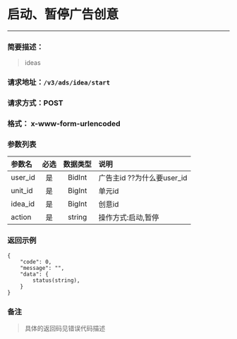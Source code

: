 
# 启动、暂停广告创意
---
### 简要描述：
> ideas

### 请求地址：```/v3/ads/idea/start```

### 请求方式：POST

### 格式： x-www-form-urlencoded

### 参数列表

|参数名 | 必选 | 数据类型 | 说明|
|:---   | :--: | :------: | :---|
|user_id|是|BidInt|广告主id   ??为什么要user_id
|unit_id|是|BigInt|单元id
|idea_id|是|BigInt|创意id
|action|是|string|操作方式:启动,暂停

### 返回示例
```
{
    "code": 0,
    "message": "",
    "data": {
        status(string),
    }
}
```
### 备注
>具体的返回码见错误代码描述

　
　
　